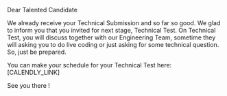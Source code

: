 Dear Talented Candidate

We already receive your Technical Submission and so far so good. We glad to inform you that you invited for next stage, Technical Test. On Technical Test, you will discuss
together with our Engineering Team, sometime they will asking you to do live coding or just asking for some technical question. So, just be prepared.

You can make your schedule for your Technical Test here:
[CALENDLY_LINK]

See you there !
